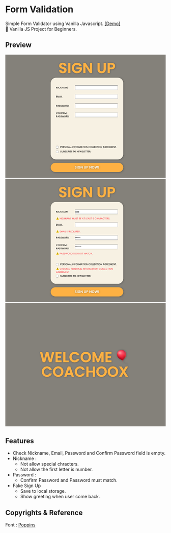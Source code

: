 # Form Validation

Simple Form Validator using Vanilla Javascript. [[Demo]]()  
🎈 Vanilla JS Project for Beginners.

## Preview

![](/images/1.png)
![](/images/2.png)
![](/images/3.png)

## Features

-   Check Nickname, Email, Password and Confirm Password field is empty.
-   Nickname :
    -   Not allow special chracters.
    -   Not allow the first letter is number.
-   Password :
    -   Confirm Password and Password must match.
-   Fake Sign Up
    -   Save to local storage.
    -   Show greeting when user come back.

## Copyrights & Reference

Font : [Poppins](https://fonts.google.com/specimen/Poppins?preview.text_type=custom)
